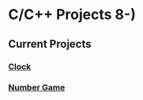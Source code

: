 # C/C++ Projects 8-)
## Current Projects
### [Clock](https://github.com/Suke-ag/Projects/blob/6cb4af1ab493e300359581aaaf644a32f25b5090/Clock.cpp)
### [Number Game](https://github.com/Suke-ag/Projects/blob/6cb4af1ab493e300359581aaaf644a32f25b5090/RandomNumGenerator.c)
